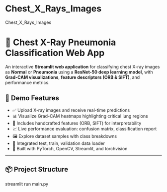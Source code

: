 # Chest_X_Rays_Images
Chest_X_Rays_Images


# 🩻 Chest X-Ray Pneumonia Classification Web App

An interactive **Streamlit web application** for classifying chest X-ray images as **Normal** or **Pneumonia** using a **ResNet-50 deep learning model**, with **Grad-CAM visualizations**, **feature descriptors (ORB & SIFT)**, and performance metrics.

## 🚀 Demo Features

- ✅ Upload X-ray images and receive real-time predictions
- 📊 Visualize Grad-CAM heatmaps highlighting critical lung regions
- 🧠 Includes handcrafted features (ORB, SIFT) for interpretability
- 📈 Live performance evaluation: confusion matrix, classification report
- 🖼️ Explore dataset samples with class breakdowns
- 📂 Integrated test, train, validation data loader
- 🧠 Built with PyTorch, OpenCV, Streamlit, and torchvision

---

## 📦 Project Structure


streamlit run main.py
